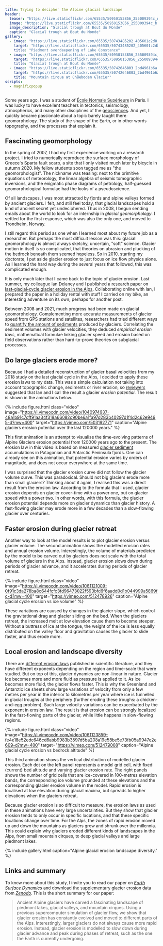 ```yaml
---
title: Trying to decipher the Alpine glacial landscape
header:
  teaser: "https://live.staticflickr.com/65535/50950153856_255009394c_w.jpg"
  image: "https://live.staticflickr.com/65535/50950153856_255009394c_b.jpg"
  image_description: "Glacial trough at Bout du Monde"
  caption: "Glacial trough at Bout du Monde"
gallery:
  - image: "https://live.staticflickr.com/65535/50743485202_405601c2d8_w.jpg"
    target: "https://live.staticflickr.com/65535/50743485202_405601c2d8_b.jpg"
    title: "Piedmont overdeepening of Lake Constance"
  - image: "https://live.staticflickr.com/65535/50950153856_255009394c_w.jpg"
    target: "https://live.staticflickr.com/65535/50950153856_255009394c_b.jpg"
    title: "Glacial trough at Bout du Monde"
  - image: "https://live.staticflickr.com/65535/50742646803_2bd4961b6a_w.jpg"
    target: "https://live.staticflickr.com/65535/50742646803_2bd4961b6a_b.jpg"
    title: "Mountain cirque at Chüeboden Glacier"
scripts:
  - magnificpopup
---
```


Some years ago, I was a student of [École Normale Supérieure](https://www.ens.psl.eu/en) in Paris. I was lucky to have excellent teachers in tectonics, seismology, atmospherics, and many other disciplines of the [geosciences](http://www.geosciences.ens.fr/). And yet, I quickly became passionate about a topic barely taught there: geomorphology. The study of the shape of the Earth, or in other words topography, and the processes that explain it.

## Fascinating geomorphology

In the spring of 2007, I had my first experience working on a research project. I tried to numerically reproduce the surface morphology of Greece's Sparta fault scarp, a site that I only visited much later by bicycle in autumn 2020. My fellow students soon tagged me as "the geomorphologist". The nickname was teasing: next to the primitive equations of meteorology, the linear algebra of seismic tomographic inversions, and the enigmatic phase diagrams of petrology, half-guessed geomorphological formulae had the looks of a pseudoscience.

Of all landscapes, I was most attracted by fjords and alpine valleys formed by ancient glaciers. I felt, and still feel today, that glacial landscapes hold a kind of ancient secret yet undeciphered. Thus in 2008, I begun sending emails about the world to look for an internship in *glacial geomorphology*. I settled for the first response, which was also the only one, and moved to Trondheim, Norway.

I still regard this period as one when I learned most about my future job as a researcher. But perhaps the most difficult lesson was this: glacial geomorphology is almost always sketchy, uncertain, "soft" science. Glacier motion in itself is so complicated, that theories on abrasion and plucking of the bedrock beneath them seemed hopeless. So in 2010, starting my doctorate, I put aside glacier erosion to just focus on ice flow physics alone. As I learned the hard way during the several years that followed, this was complicated enough.

It is only much later that I came back to the topic of glacier erosion. Last summer, my colleague Ian Delaney and I published a [research paper](/publications/) on [last-glacial-cycle glacier erosion in the Alps](https://doi.org/10.5194/esurf-9-923-2021). Collaborating online with Ian, I prepared the paper in a holiday rental with stuff I carried on my bike, an interesting adventure on its own, perhaps for another post.

Between 2008 and 2021, much progress had been made on glacial geomorphology. Complementing more accurate measurements of glacier speed from GPS stations and satellites, researchers had tried different ways to [quantify the amount of sediments](https://doi.org/10.1126/science.aab2386) produced by glaciers. Correlating the sediment volumes with glacier velocities, they deduced *empirical erosion laws*, mathematical formulae linking glacier speed and erosion based on field observations rather than hard-to-prove theories on subglacial processes.

## Do large glaciers erode more?

Because I had a detailed reconstruction of glacier basal velocities from my 2018 study on the last glacial cycle in the Alps, I decided to apply these erosion laws to my data. This was a simple calculation not taking into account topographic change, sediments or river erosion, so [reviewers](https://esurf.copernicus.org/articles/9/923/2021/esurf-9-923-2021-discussion.html) suggested that Ian and I call the result a glacier *erosion potential*. The result is shown in the animations below.

{% include figure.html class="video"
   image="https://i.vimeocdn.com/video/1040974637-48a1b91c7cff91aa34f318a66082c90be6a1fa97d283b40297d1f4d2c62e9495-d?mw=400"
   target="https://vimeo.com/503162771"
   caption="Alpine glaciers erosion potential over the last 120000 years." %}

This first animation is an attempt to visualise the time-evolving patterns of Alpine Glaciers erosion potential from 120000 years ago to the present. The erosion law in this video is based on measured [glacier sediment](https://doi.org/10.1038/nature15385) accumulations in Patagonian and Antarctic Peninsula fjords. One can already see on this animation, that potential erosion varies by orders of magnitude, and does not occur everywhere at the same time.

I was surprised that the glacier erosion curve did not follow the glacier volume curve. This was paradoxical. Should not big glaciers erode more than small glaciers? Thinking about it again, I realised this was a direct result from the erosion law. According to the formula that I used, glacier erosion depends on glacier cover-time with a power one, but on glacier speed with a power two. In other words, with this formula, the glacier erosion potential depends more on glacier dynamics than glacier history. A fast-flowing glacier may erode more in a few decades than a slow-flowing glacier over centuries.

## Faster erosion during glacier retreat

Another way to look at the model results is to plot glacier erosion versus glacier volume. The second animation shows the modelled erosion rates and annual erosion volume. Interestingly, the volume of materials predicted by the model to be carved out by glaciers does not scale with the total volume of glaciers in the Alps. Instead, glacier erosion slows down during periods of glacier advance, and it accelerates during periods of glacier retreat.

{% include figure.html class="video"
   image="https://i.vimeocdn.com/video/1061121009-0f91c3da278ba8c644fcfc3fd96473022f593bfd6f6aadd0d1b044999a5869fc-d?mw=400"
   target="https://vimeo.com/512478926"
   caption="Alpine glacial cycle erosion vs ice volume" %}

These variations are caused by changes in the glacier slope, which control the gravitational drag and glacier sliding on the bed. When the glaciers retreat, the increased melt at low elevation cause them to become steeper. Without a buttress of ice at the tongue, the weight of the ice is less equally distributed on the valley floor and gravitation causes the glacier to slide faster, and thus erode more.

## Local erosion and landscape diversity

There are [different erosion laws](https://doi.org/10.1038/s41467-020-14583-8) published in scientific literature, and they have different exponents depending on the region and time-scale that were studied. But on top of this, glacier dynamics are non-linear in nature. Glacier ice becomes more and more fluid as pressure is applied to it. As ice becomes more fluid, the glacier flows faster. This is why the Greenland and Antarctic ice sheets show large variations of velocity from only a few metres per year in the interior to kilometres per year where ice is funnelled in glacial troughs at the periphery (further eroding these troughs: a chicken-and-egg problem). Such large velocity variations can be exacerbated by the exponent in erosion law. The result is that erosion can be strongly localized in the fast-flowing parts of the glacier, while little happens in slow-flowing regions.

{% include figure.html class="video"
   image="https://i.vimeocdn.com/video/1061123859-fe4e18e52edc646cd6abb9983b3597d5ba208a19e58be5e73fb05a9947e2e609-d?mw=400"
   target="https://vimeo.com/512479008"
   caption="Alpine glacial cycle erosion vs bedrock altitude" %}

This third animation shows the vertical distribution of modelled glacier erosion. Each dot on the left panel represents a model grid cell, with fixed (current) bed altitude and varying glacier erosion rate. The right panels shows the number of grid cells that are ice-covered in 100-metres elevation bands, the corresponding ice volume grounded at these elevations and the corresponding glacier erosion volume in the model. Rapid erosion is localised at low elevation during glacial maxima, but spreads to higher elevations when the glaciers retreat.

Because glacier erosion is so difficult to measure, the erosion laws as used in these animations have very large uncertainties. But they show that glacier erosion tends to only occur in specific locations, and that these specific locations change over time. For the Alps, the zones of rapid erosion moved up and down the mountains as glaciers grew and shrunk over the millennia. This could explain why glaciers eroded different kinds of landscapes in the Alps, from small mountain cirques, to deep glacial valleys and large piedmont lakes.

{% include gallery.html caption="Alpine glacial erosion landscape diversity." %}

## Links and summary

To know more about this study, I invite you to read our paper on *[Earth Surface Dynamics](https://doi.org/10.5194/esurf-9-923-2021)* and download the supplementary glacier erosion data from *[Zenodo](https://doi.org/10.5281/zenodo.4495418)*. This is the short summary for our paper:

> Ancient Alpine glaciers have carved a fascinating landscape of piedmont lakes, glacial valleys, and mountain cirques. Using a previous supercomputer simulation of glacier flow, we show that glacier erosion has constantly evolved and moved to different parts of the Alps. Interestingly, larger glaciers do not always cause more rapid erosion. Instead, glacier erosion is modelled to slow down during glacier advance and peak during phases of retreat, such as the one the Earth is currently undergoing.